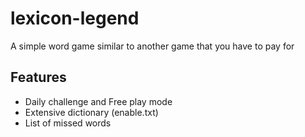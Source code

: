 # lexicon-legend
A simple word game similar to another game that you have to pay for

## Features
- Daily challenge and Free play mode
- Extensive dictionary (enable.txt)
- List of missed words
